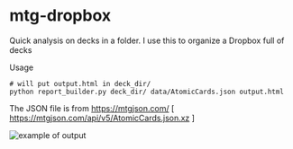 # mtg-dropbox
Quick analysis on decks in a folder. I use this to organize a Dropbox full of decks

Usage
```
# will put output.html in deck_dir/
python report_builder.py deck_dir/ data/AtomicCards.json output.html
```

The JSON file is from https://mtgjson.com/ [ https://mtgjson.com/api/v5/AtomicCards.json.xz ]

![example of output](http://i.imgur.com/jHDmW9s.png)
